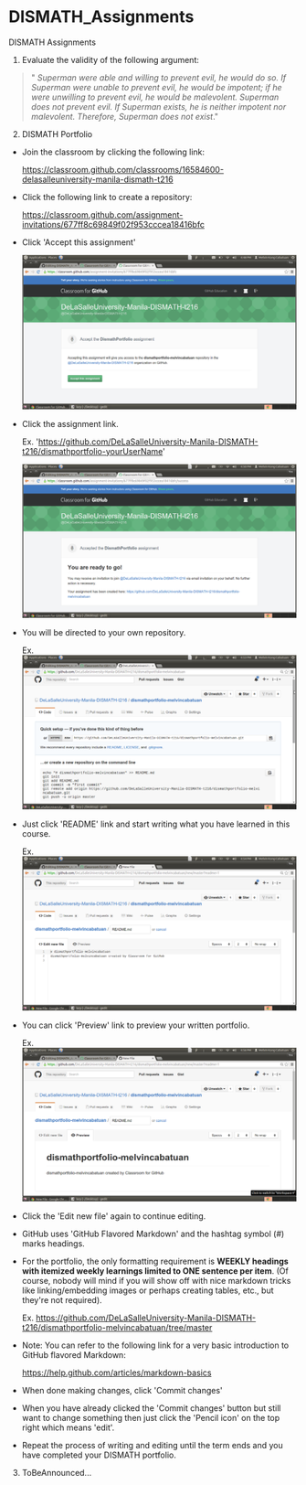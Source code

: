 # DISMATH_Assignments

DISMATH Assignments

1. Evaluate the validity of the following argument:
> " *Superman were able and willing to prevent evil,
he would do so. If Superman were unable to prevent
evil, he would be impotent; if he were unwilling
to prevent evil, he would be malevolent. Superman
does not prevent evil. If Superman exists, he is neither
impotent nor malevolent. Therefore, Superman
does not exist*."

2. DISMATH Portfolio
  - Join the classroom by clicking the following link: 
  
    https://classroom.github.com/classrooms/16584600-delasalleuniversity-manila-dismath-t216

  - Click the following link to create a repository: 
  
    https://classroom.github.com/assignment-invitations/677ff8c69849f02f953cccea18416bfc

  - Click 'Accept this assignment'
  
  	![Screenshot](Screenshot1.png)
  
  - Click the assignment link. 
  
    Ex. 'https://github.com/DeLaSalleUniversity-Manila-DISMATH-t216/dismathportfolio-yourUserName'

	![Screenshot](Screenshot2.png)

  - You will be directed to your own repository.
  
    Ex.
    ![Screenshot](Screenshot3.png)

  - Just click 'README' link and start writing what you have learned in this course.
  
    Ex.
    ![Screenshot](Screenshot4.png)

  - You can click 'Preview' link to preview your written portfolio.
  
  	Ex.
  	![Screenshot](Screenshot5.png)
  
  - Click the 'Edit new file' again to continue editing.
  
  - GitHub uses 'GitHub Flavored Markdown' and the hashtag symbol (\#) marks headings.
  
  - For the portfolio, the only formatting requirement is **WEEKLY headings with itemized weekly learnings limited to ONE sentence per item**. (Of course, nobody will mind if you will show off with nice markdown tricks like linking/embedding images or perhaps creating tables, etc., but they're not required).
  
    Ex. https://github.com/DeLaSalleUniversity-Manila-DISMATH-t216/dismathportfolio-melvincabatuan/tree/master 

  - Note: You can refer to the following link for a very basic introduction to GitHub flavored Markdown:
  
    https://help.github.com/articles/markdown-basics 

  - When done making changes, click 'Commit changes'
  
  - When you have already clicked the 'Commit changes' button but still want to change something then just click the 'Pencil icon' on the top right which means 'edit'.

  - Repeat the process of writing and editing until the term ends and you have completed your DISMATH portfolio.

3. ToBeAnnounced...
